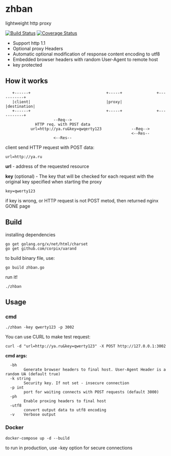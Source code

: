 # zhban
lightweight http proxy

[![Build Status](https://travis-ci.com/poloten4ik100/zhban.svg?branch=master)](https://travis-ci.com/poloten4ik100/zhban)
[![Coverage Status](https://coveralls.io/repos/github/poloten4ik100/zhban/badge.svg?branch=master)](https://coveralls.io/github/poloten4ik100/zhban?branch=master)

* Support http 1.1
* Optional proxy Headers
* Automatic optional modification of response content encoding to utf8
* Embedded browser headers with random User-Agent to remote host
* key protected

## How it works

```
   +------+                                 +-----+               +-----------+
   |client|                                 |proxy|               |destination|
   +------+                                 +-----+               +-----------+
                     --Req-->       
             HTTP req. with POST data
           url=http://ya.ru&key=qwqerty123             --Req-->
                                                       <--Res--
                     <--Res--
```

client send HTTP request with POST data:

```
url=http://ya.ru
```

**url** - address of the requested resource

**key** (optional) - The key that will be checked for each request with the original key specified when starting the proxy

```
key=qwerty123
```

if key is wrong, or HTTP request is not POST metod, then returned nginx GONE page

## Build

installing dependencies

```
go get golang.org/x/net/html/charset
go get github.com/corpix/uarand
```

to build binary file, use:

```
go build zhban.go
```

run it!

```
./zhban
```
## Usage

### cmd

```
./zhban -key qwerty123 -p 3002
```

You can use CURL to make test request:

```
curl -d "url=http://ya.ru&key=qwerty123" -X POST http://127.0.0.1:3002
```

**cmd args:**
```
  -bh
        Generate browser headers to final host. User-Agent Header is a random UA (default true)
  -k string
        Security key. If not set - insecure connection
  -p int
        port for waiting connects with POST requests (default 3000)
  -ph
        Enable proxing headers to final host
  -utf8
        convert output data to utf8 encoding
  -v    Verbose output
```

### Docker

```
docker-compose up -d --build
```

to run in production, use -key option for secure connections

